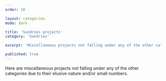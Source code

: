 ```yaml
---
order: 10

layout: categories
mode: dark

title: 'Sundries projects'
category: 'Sundries'

excerpt: 'Miscellaneous projects not falling under any of the other categories due to their elusive nature and/or small numbers.'

published: true
---
```


Here are miscellaneous projects not falling under any of the other categories due to their elusive nature and/or small numbers.